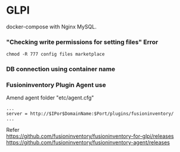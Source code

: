 # GLPI
docker-compose with Nginx MySQL.

### "Checking write permissions for setting files" Error
```
chmod -R 777 config files marketplace
```

### DB connection using container name

### Fusioninventory Plugin Agent use
Amend agent folder "etc/agent.cfg"
```
...
server = http://$IPor$DomainName:$Port/plugins/fusioninventory/
...
```

Refer  
https://github.com/fusioninventory/fusioninventory-for-glpi/releases  
https://github.com/fusioninventory/fusioninventory-agent/releases  
